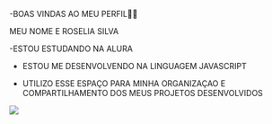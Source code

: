 -BOAS VINDAS AO MEU PERFIL💙💙

MEU NOME E ROSELIA SILVA 

-ESTOU ESTUDANDO NA ALURA

- ESTOU ME DESENVOLVENDO NA LINGUAGEM JAVASCRIPT
 
- UTILIZO ESSE ESPAÇO PARA MINHA ORGANIZAÇAO E
COMPARTILHAMENTO DOS MEUS PROJETOS DESENVOLVIDOS
 
![](https://media.tenor.com/U26KJ-BHJgAAAAAM/flamengo.gif)
